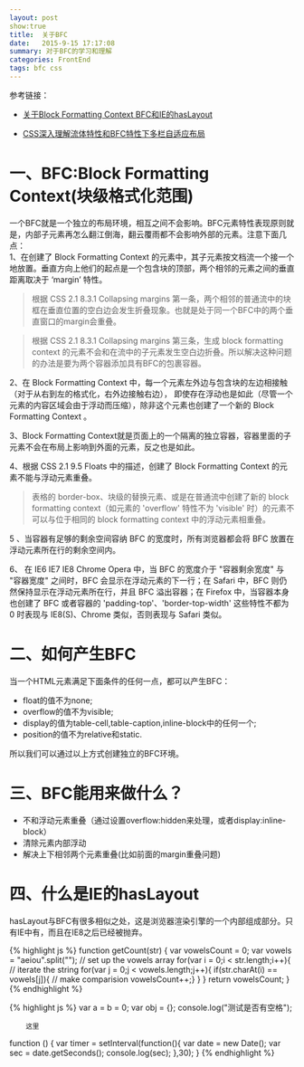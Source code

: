 ```yaml
---
layout: post 
show:true
title:  关于BFC
date:   2015-9-15 17:17:08
summary: 对于BFC的学习和理解
categories: FrontEnd
tags: bfc css
---
```

参考链接：<br>

- [关于Block Formatting Context BFC和IE的hasLayout](http://www.cnblogs.com/pigtail/archive/2013/01/23/2871627.html)

- [CSS深入理解流体特性和BFC特性下多栏自适应布局](http://www.zhangxinxu.com/wordpress/2015/02/css-deep-understand-flow-bfc-column-two-auto-layout/)


# 一、BFC:Block Formatting Context(块级格式化范围)

一个BFC就是一个独立的布局环境，相互之间不会影响。BFC元素特性表现原则就是，内部子元素再怎么翻江倒海，翻云覆雨都不会影响外部的元素。注意下面几点：<br>
1、在创建了 Block Formatting Context 的元素中，其子元素按文档流一个接一个地放置。垂直方向上他们的起点是一个包含块的顶部，两个相邻的元素之间的垂直距离取决于 ‘margin’ 特性。

>根据 CSS 2.1 8.3.1 Collapsing margins 第一条，两个相邻的普通流中的块框在垂直位置的空白边会发生折叠现象。也就是处于同一个BFC中的两个垂直窗口的margin会重叠。

>根据 CSS 2.1 8.3.1 Collapsing margins 第三条，生成 block formatting context 的元素不会和在流中的子元素发生空白边折叠。所以解决这种问题的办法是要为两个容器添加具有BFC的包裹容器。

2、在 Block Formatting Context 中，每一个元素左外边与包含块的左边相接触（对于从右到左的格式化，右外边接触右边）， 即使存在浮动也是如此（尽管一个元素的内容区域会由于浮动而压缩），除非这个元素也创建了一个新的 Block Formatting Context 。

3、Block Formatting Context就是页面上的一个隔离的独立容器，容器里面的子元素不会在布局上影响到外面的元素，反之也是如此。

4、根据 CSS 2.1 9.5 Floats 中的描述，创建了 Block Formatting Context 的元素不能与浮动元素重叠。

>表格的 border-box、块级的替换元素、或是在普通流中创建了新的 block formatting context（如元素的 'overflow' 特性不为 'visible' 时）的元素不可以与位于相同的 block formatting context 中的浮动元素相重叠。

5 、当容器有足够的剩余空间容纳 BFC 的宽度时，所有浏览器都会将 BFC 放置在浮动元素所在行的剩余空间内。

6、 在 IE6 IE7 IE8 Chrome Opera 中，当 BFC 的宽度介于 "容器剩余宽度" 与 "容器宽度" 之间时，BFC 会显示在浮动元素的下一行；在 Safari 中，BFC 则仍然保持显示在浮动元素所在行，并且 BFC 溢出容器；在 Firefox 中，当容器本身也创建了 BFC 或者容器的 'padding-top'、'border-top-width' 这些特性不都为 0 时表现与 IE8(S)、Chrome 类似，否则表现与 Safari 类似。

# 二、如何产生BFC
当一个HTML元素满足下面条件的任何一点，都可以产生BFC：<br>

- float的值不为none;
- overflow的值不为visible;
- display的值为table-cell,table-caption,inline-block中的任何一个;
- position的值不为relative和static.

所以我们可以通过以上方式创建独立的BFC环境。

# 三、BFC能用来做什么？

- 不和浮动元素重叠（通过设置overflow:hidden来处理，或者display:inline-block）
- 清除元素内部浮动
- 解决上下相邻两个元素重叠(比如前面的margin重叠问题)

# 四、什么是IE的hasLayout

hasLayout与BFC有很多相似之处，这是浏览器渲染引擎的一个内部组成部分。只有IE中有，而且在IE8之后已经被抛弃。

{% highlight js %}
  function getCount(str) {
    var vowelsCount = 0;
  var vowels = "aeiou".split(""); // set up the vowels array
  for(var i = 0;i < str.length;i++){   // iterate the string
    for(var j = 0;j < vowels.length;j++){
          if(str.charAt(i) == vowels[j]){ // make comparision
          vowelsCount++;}
    }
     }
  return vowelsCount;
}
{% endhighlight %}

{% highlight js %}
  var a = b = 0;
  var obj = {};
  console.log("测试是否有空格");

        这里
  function () {
    var timer = setInterval(function(){
      var date = new Date();
      var sec = date.getSeconds();
      console.log(sec);
      },30);
  }
{% endhighlight %}

